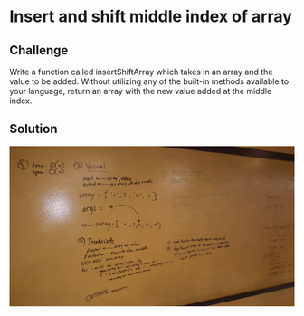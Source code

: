 # Insert and shift middle index of array

## Challenge
Write a function called insertShiftArray which takes in an array and the value to be added. Without utilizing any of the built-in methods available to your language, return an array with the new value added at the middle index.

## Solution
![solution](https://github.com/dsnowb/data-structures-and-algorithms/blob/master/assets/02-shift-array.jpg)
